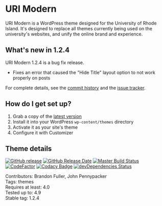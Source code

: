 # URI Modern

URI Modern is a WordPress theme designed for the University of Rhode Island. It's designed to replace all themes currently being used on the university's websites, and unify the online brand and experience. 

## What's new in 1.2.4

URI Modern 1.2.4 is a bug fix release.

* Fixes an error that caused the "Hide Title" layout option to not work properly on posts

For complete details, see the [commit history](https://github.com/uriweb/uri-modern/pull/141/commits) and the [issue tracker](https://github.com/uriweb/uri-modern/issues). 

## How do I get set up?

1. Grab a copy of the [latest version](https://github.com/uriweb/uri-modern/releases/latest)
2. Install it into your WordPress `wp-content/themes` directory
3. Activate it as your site's theme
4. Configure it with Customizer

## Theme details

[![GitHub release](https://img.shields.io/github/release/uriweb/uri-modern.svg)](https://github.com/uriweb/uri-modern/releases/latest)
[![GitHub Release Date](https://img.shields.io/github/release-date/uriweb/uri-modern.svg)](https://github.com/uriweb/uri-modern/releases/latest)
[![Master Build Status](https://travis-ci.org/uriweb/uri-modern.svg?branch=master "Master build status")](https://travis-ci.org/uriweb/uri-modern)
[![CodeFactor](https://www.codefactor.io/repository/github/uriweb/uri-modern/badge/master)](https://www.codefactor.io/repository/github/uriweb/uri-modern/overview/master)
[![Codacy Badge](https://img.shields.io/codacy/grade/cc0b943ef637481b87d3b17ff9f5b1c0.svg)](https://www.codacy.com/app/uriweb/uri-modern?utm_source=github.com&amp;utm_medium=referral&amp;utm_content=uriweb/uri-modern&amp;utm_campaign=Badge_Grade)
[![devDependencies Status](https://david-dm.org/uriweb/uri-modern/dev-status.svg "devDependencies status")](https://david-dm.org/uriweb/uri-modern?type=dev)

Contributors: Brandon Fuller, John Pennypacker  
Tags: themes  
Requires at least: 4.0  
Tested up to: 4.9  
Stable tag: 1.2.4  